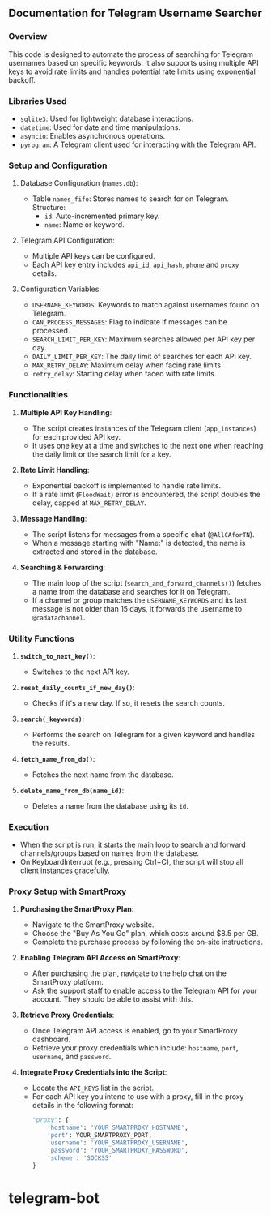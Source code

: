 ## Documentation for Telegram Username Searcher

### Overview

This code is designed to automate the process of searching for Telegram usernames based on specific keywords. It also supports using multiple API keys to avoid rate limits and handles potential rate limits using exponential backoff.

### Libraries Used

- `sqlite3`: Used for lightweight database interactions.
- `datetime`: Used for date and time manipulations.
- `asyncio`: Enables asynchronous operations.
- `pyrogram`: A Telegram client used for interacting with the Telegram API.

### Setup and Configuration

1. Database Configuration (`names.db`):
    - Table `names_fifo`: Stores names to search for on Telegram. Structure:
        - `id`: Auto-incremented primary key.
        - `name`: Name or keyword.

2. Telegram API Configuration:
    - Multiple API keys can be configured.
    - Each API key entry includes `api_id`, `api_hash`, `phone` and `proxy` details.

3. Configuration Variables:
    - `USERNAME_KEYWORDS`: Keywords to match against usernames found on Telegram.
    - `CAN_PROCESS_MESSAGES`: Flag to indicate if messages can be processed.
    - `SEARCH_LIMIT_PER_KEY`: Maximum searches allowed per API key per day.
    - `DAILY_LIMIT_PER_KEY`: The daily limit of searches for each API key.
    - `MAX_RETRY_DELAY`: Maximum delay when facing rate limits.
    - `retry_delay`: Starting delay when faced with rate limits.

### Functionalities

1. **Multiple API Key Handling**:
    - The script creates instances of the Telegram client (`app_instances`) for each provided API key.
    - It uses one key at a time and switches to the next one when reaching the daily limit or the search limit for a key.

2. **Rate Limit Handling**:
    - Exponential backoff is implemented to handle rate limits.
    - If a rate limit (`FloodWait`) error is encountered, the script doubles the delay, capped at `MAX_RETRY_DELAY`.

3. **Message Handling**:
    - The script listens for messages from a specific chat (`@AllCAforTN`). 
    - When a message starting with "Name:" is detected, the name is extracted and stored in the database.

4. **Searching & Forwarding**:
    - The main loop of the script (`search_and_forward_channels()`) fetches a name from the database and searches for it on Telegram.
    - If a channel or group matches the `USERNAME_KEYWORDS` and its last message is not older than 15 days, it forwards the username to `@cadatachannel`.

### Utility Functions

1. **`switch_to_next_key()`**:
    - Switches to the next API key.

2. **`reset_daily_counts_if_new_day()`**:
    - Checks if it's a new day. If so, it resets the search counts.

3. **`search(_keywords)`**:
    - Performs the search on Telegram for a given keyword and handles the results.

4. **`fetch_name_from_db()`**:
    - Fetches the next name from the database.

5. **`delete_name_from_db(name_id)`**:
    - Deletes a name from the database using its `id`.

### Execution

- When the script is run, it starts the main loop to search and forward channels/groups based on names from the database.
- On KeyboardInterrupt (e.g., pressing Ctrl+C), the script will stop all client instances gracefully.


### Proxy Setup with SmartProxy

1. **Purchasing the SmartProxy Plan**:
    - Navigate to the SmartProxy website.
    - Choose the "Buy As You Go" plan, which costs around $8.5 per GB.
    - Complete the purchase process by following the on-site instructions.

2. **Enabling Telegram API Access on SmartProxy**:
    - After purchasing the plan, navigate to the help chat on the SmartProxy platform.
    - Ask the support staff to enable access to the Telegram API for your account. They should be able to assist with this.

3. **Retrieve Proxy Credentials**:
    - Once Telegram API access is enabled, go to your SmartProxy dashboard.
    - Retrieve your proxy credentials which include: `hostname`, `port`, `username`, and `password`.

4. **Integrate Proxy Credentials into the Script**:
    - Locate the `API_KEYS` list in the script.
    - For each API key you intend to use with a proxy, fill in the proxy details in the following format:
      ```python
      "proxy": {
          'hostname': 'YOUR_SMARTPROXY_HOSTNAME',
          'port': YOUR_SMARTPROXY_PORT,
          'username': 'YOUR_SMARTPROXY_USERNAME',
          'password': 'YOUR_SMARTPROXY_PASSWORD',
          'scheme': 'SOCKS5'
      }
      ```

# telegram-bot
